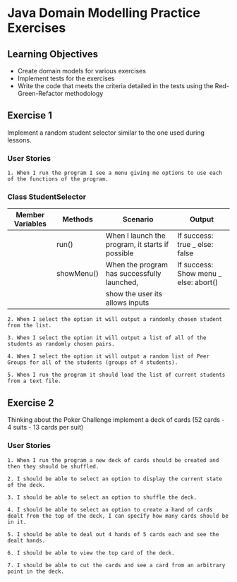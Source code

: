 # Java Domain Modelling Practice Exercises

## Learning Objectives
- Create domain models for various exercises
- Implement tests for the exercises
- Write the code that meets the criteria detailed in the tests using the Red-Green-Refactor methodology

## Exercise 1

Implement a random student selector similar to the one used during lessons.

### User Stories

```
1. When I run the program I see a menu giving me options to use each of the functions of the program.

```

### Class StudentSelector

| Member Variables | Methods    | Scenario                                         | Output                                |
|------------------|------------|--------------------------------------------------|---------------------------------------|
|                  | run()      | When I launch the program, it starts if possible | If success: true _ else: false        |
|                  | showMenu() | When the program has successfully launched,      | If success: Show menu _ else: abort() |
|                  |            | show the user its allows inputs                  |                                       |

```
2. When I select the option it will output a randomly chosen student from the list.
```

```
3. When I select the option it will output a list of all of the students as randomly chosen pairs.
```

```
4. When I select the option it will output a random list of Peer Groups for all of the students (groups of 4 students).
```

```
5. When I run the program it should load the list of current students from a text file.
```

## Exercise 2

Thinking about the Poker Challenge implement a deck of cards (52 cards - 4 suits - 13 cards per suit)

### User Stories

```
1. When I run the program a new deck of cards should be created and then they should be shuffled.

2. I should be able to select an option to display the current state of the deck.

3. I should be able to select an option to shuffle the deck.

4. I should be able to select an option to create a hand of cards dealt from the top of the deck, I can specify how many cards should be in it.

5. I should be able to deal out 4 hands of 5 cards each and see the dealt hands.

6. I should be able to view the top card of the deck.

7. I should be able to cut the cards and see a card from an arbitrary point in the deck.
```


